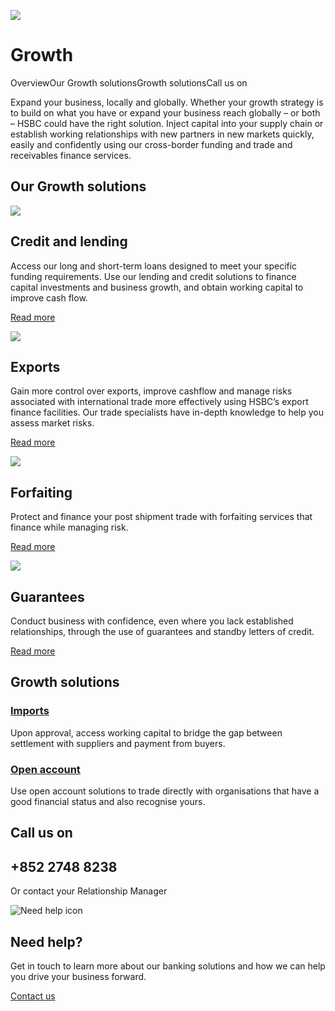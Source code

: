 ![ ](/-/media/media/hong-kong/corporate/images/campaigns/growth-bg.jpg?h=380&iar=0&w=1400&hash=FC02F862AAB865624FCD049F6CC7CD5E " ")

# Growth

OverviewOur Growth solutionsGrowth solutionsCall us on

Expand your business, locally and globally. Whether your growth strategy is to build on what you have or expand your business reach globally – or both – HSBC could have the right solution. Inject capital into your supply chain or establish working relationships with new partners in new markets quickly, easily and confidently using our cross-border funding and trade and receivables finance services.

## Our Growth solutions

![ ](/-/media/media/hong-kong/corporate/images/campaigns/credit-lending-pi.jpg?h=359&iar=0&w=580&hash=8F1140E6017E37DD8DB325739272C3D1 " ")

## Credit and lending

Access our long and short-term loans designed to meet your specific funding requirements. Use our lending and credit solutions to finance capital investments and business growth, and obtain working capital to improve cash flow.

[Read more](/en-gb/corporate/growth/credit-and-lending)

![ ](/-/media/media/hong-kong/corporate/images/campaigns/exports-pi.jpg?h=359&iar=0&w=580&hash=8D37913850CE4F74B8C75E9CB0E49A62 " ")

## Exports

Gain more control over exports, improve cashflow and manage risks associated with international trade more effectively using HSBC’s export finance facilities. Our trade specialists have in-depth knowledge to help you assess market risks.

[Read more](/en-gb/corporate/growth/exports)

![ ](/-/media/media/hong-kong/corporate/images/campaigns/forfaiting-pi.jpg?h=495&iar=0&w=800&hash=33C8028C0897EDFA73C535F9CE99782F " ")

## Forfaiting

Protect and finance your post shipment trade with forfaiting services that finance while managing risk.

[Read more](/en-gb/corporate/growth/forfaiting)

![ ](/-/media/media/hong-kong/corporate/images/campaigns/guarantees_pi.jpg?h=495&iar=0&w=800&hash=83107A257582A0FC52D3CD2465057B62 " ")

## Guarantees

Conduct business with confidence, even where you lack established relationships, through the use of guarantees and standby letters of credit.

[Read more](/en-gb/corporate/growth/guarantees)

## Growth solutions

### [Imports](/en-gb/corporate/growth/imports)

Upon approval, access working capital to bridge the gap between settlement with suppliers and payment from buyers.

### [Open account](/en-gb/corporate/growth/open-account)

Use open account solutions to trade directly with organisations that have a good financial status and also recognise yours.

## Call us on

## +852 2748 8238

Or contact your Relationship Manager

![Need help icon](/-/media/media/common/images/contact-us-img.png?h=604&iar=0&w=768&hash=A5675187A2C4B175E0CA7B5AD27C3A66 "Need help icon")

## Need help?

Get in touch to learn more about our banking solutions and how we can help you drive your business forward.

[Contact us](/en-gb/arrange-a-call-back-general)